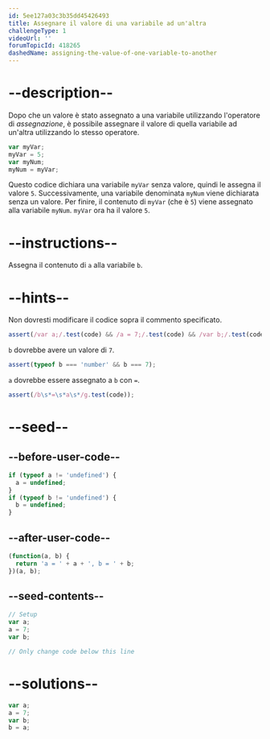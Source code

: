 ```yaml
---
id: 5ee127a03c3b35dd45426493
title: Assegnare il valore di una variabile ad un'altra
challengeType: 1
videoUrl: ''
forumTopicId: 418265
dashedName: assigning-the-value-of-one-variable-to-another
---
```


# --description--

Dopo che un valore è stato assegnato a una variabile utilizzando l'operatore di <dfn>assegnazione</dfn>, è possibile assegnare il valore di quella variabile ad un'altra utilizzando lo stesso operatore.

```js
var myVar;
myVar = 5;
var myNum;
myNum = myVar;
```

Questo codice dichiara una variabile `myVar` senza valore, quindi le assegna il valore `5`. Successivamente, una variabile denominata `myNum` viene dichiarata senza un valore. Per finire, il contenuto di `myVar` (che è `5`) viene assegnato alla variabile `myNum`. `myVar` ora ha il valore `5`.

# --instructions--

Assegna il contenuto di `a` alla variabile `b`.

# --hints--

Non dovresti modificare il codice sopra il commento specificato.

```js
assert(/var a;/.test(code) && /a = 7;/.test(code) && /var b;/.test(code));
```

`b` dovrebbe avere un valore di `7`.

```js
assert(typeof b === 'number' && b === 7);
```

`a` dovrebbe essere assegnato a `b` con `=`.

```js
assert(/b\s*=\s*a\s*/g.test(code));
```

# --seed--

## --before-user-code--

```js
if (typeof a != 'undefined') {
  a = undefined;
}
if (typeof b != 'undefined') {
  b = undefined;
}
```

## --after-user-code--

```js
(function(a, b) {
  return 'a = ' + a + ', b = ' + b;
})(a, b);
```

## --seed-contents--

```js
// Setup
var a;
a = 7;
var b;

// Only change code below this line
```

# --solutions--

```js
var a;
a = 7;
var b;
b = a;
```

